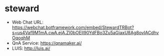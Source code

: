 # steward
- Web Chat URL: https://webchat.botframework.com/embed/StewardTRBot?s=us4Vaf9M1mA.cwA.ejA.ZI0bOEIl90YdFBo3Zu5aGiaxU8Ag8ovIACdhvOqoqhM
- QnA Service: https://qnamaker.ai/
- LUIS: http://luis.ai/